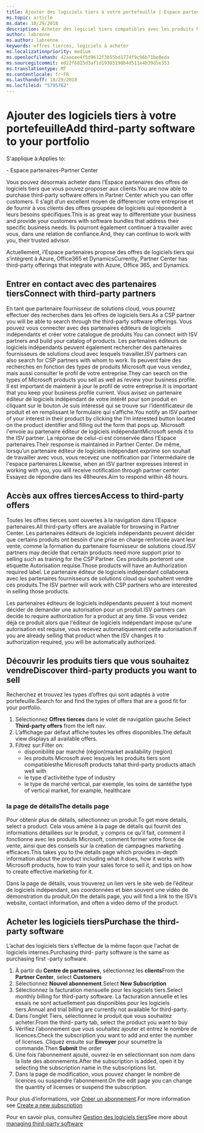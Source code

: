 ```yaml
---
title: Ajouter des logiciels tiers à votre portefeuille | Espace partenaires
ms.topic: article
ms.date: 10/29/2018
description: Acheter des logiciel tiers compatibles avec les produits Microsoft
author: labrenne
ms.author: labrenne
keywords: offres tierces, logiciels à acheter
ms.localizationpriority: medium
ms.openlocfilehash: 42aacee4f5d9612f3b55bd1774f9c96b71be8eda
ms.sourcegitcommit: ed22f6825d3af1d19385198b4d511e4b39d5e353
ms.translationtype: MT
ms.contentlocale: fr-FR
ms.lasthandoff: 10/29/2018
ms.locfileid: "5795762"
---
```

# <a name="add-third-party-software-to-your-portfolio"></a><span data-ttu-id="3df43-104">Ajouter des logiciels tiers à votre portefeuille</span><span class="sxs-lookup"><span data-stu-id="3df43-104">Add third-party software to your portfolio</span></span>

<span data-ttu-id="3df43-105">S'applique à:</span><span class="sxs-lookup"><span data-stu-id="3df43-105">Applies to:</span></span>

<span data-ttu-id="3df43-106">- Espace partenaires</span><span class="sxs-lookup"><span data-stu-id="3df43-106">-Partner Center</span></span>

<span data-ttu-id="3df43-107">Vous pouvez désormais acheter dans l’Espace partenaires des offres de logiciels tiers que vous pouvez proposer aux clients.</span><span class="sxs-lookup"><span data-stu-id="3df43-107">You are now able to purchase third-party software offers in Partner Center which you can offer customers.</span></span> <span data-ttu-id="3df43-108">Il s’agit d’un excellent moyen de différencier votre entreprise et de fournir à vos clients des offres groupées de logiciels qui répondent à leurs besoins spécifiques.</span><span class="sxs-lookup"><span data-stu-id="3df43-108">This is as great way to differentiate your business and provide your customers with software bundles that address their specific business needs.</span></span> <span data-ttu-id="3df43-109">Ils pourront également continuer à travailler avec vous, dans une relation de confiance.</span><span class="sxs-lookup"><span data-stu-id="3df43-109">And, they can continue to work with you, their trusted advisor.</span></span>

<span data-ttu-id="3df43-110">Actuellement, l’Espace partenaires propose des offres de logiciels tiers qui s’intègrent à Azure, Office365 et Dynamics</span><span class="sxs-lookup"><span data-stu-id="3df43-110">Currently, Partner Center has third-party offerings that integrate with Azure, Office 365, and Dynamics.</span></span> 

## <a name="connect-with-third-party-partners"></a><span data-ttu-id="3df43-111">Entrer en contact avec des partenaires tiers</span><span class="sxs-lookup"><span data-stu-id="3df43-111">Connect with third-party partners</span></span>
 
<span data-ttu-id="3df43-112">En tant que partenaire fournisseur de solutions cloud, vous pourrez effectuer des recherches dans les offres de logiciels tiers.</span><span class="sxs-lookup"><span data-stu-id="3df43-112">As a CSP partner you will be able to search through the third-party software offerings.</span></span> <span data-ttu-id="3df43-113">Vous pouvez vous connecter avec des partenaires éditeurs de logiciels indépendants et créer votre catalogue de produits.</span><span class="sxs-lookup"><span data-stu-id="3df43-113">You can connect with ISV partners and build your catalog of products.</span></span> <span data-ttu-id="3df43-114">Les partenaires éditeurs de logiciels indépendants peuvent également rechercher des partenaires fournisseurs de solutions cloud avec lesquels travailler.</span><span class="sxs-lookup"><span data-stu-id="3df43-114">ISV partners can also search for CSP partners with whom to work.</span></span> <span data-ttu-id="3df43-115">Ils peuvent faire des recherches en fonction des types de produits Microsoft que vous vendez, mais aussi consulter le profil de votre entreprise.</span><span class="sxs-lookup"><span data-stu-id="3df43-115">They can search on the types of Microsoft products you sell as well as review your business profile.</span></span> <span data-ttu-id="3df43-116">Il est important de maintenir à jour le profil de votre entreprise.</span><span class="sxs-lookup"><span data-stu-id="3df43-116">It is important that you keep your business profile current.</span></span> <span data-ttu-id="3df43-117">Vous avisez un partenaire éditeur de logiciels indépendant de votre intérêt pour son produit en cliquant sur le bouton Je suis intéressé qui se trouve sur l’identificateur de produit et en remplissant le formulaire qui s’affiche.</span><span class="sxs-lookup"><span data-stu-id="3df43-117">You notify an ISV partner of your interest in their product by clicking the I’m interested button located on the product identifier and filling out the form that pops up.</span></span> <span data-ttu-id="3df43-118">Microsoft l'envoie au partenaire éditeur de logiciels indépendant</span><span class="sxs-lookup"><span data-stu-id="3df43-118">Microsoft sends it to the ISV partner.</span></span> <span data-ttu-id="3df43-119">La réponse de celui-ci est conservée dans l’Espace partenaires.</span><span class="sxs-lookup"><span data-stu-id="3df43-119">Their response is maintained in Partner Center.</span></span> <span data-ttu-id="3df43-120">De même, lorsqu’un partenaire éditeur de logiciels indépendant exprime son souhait de travailler avec vous, vous recevez une notification par l'intermédiaire de l'espace partenaires.</span><span class="sxs-lookup"><span data-stu-id="3df43-120">Likewise, when an ISV partner expresses interest in working with you, you will receive notification through partner center.</span></span> <span data-ttu-id="3df43-121">Essayez de répondre dans les 48heures.</span><span class="sxs-lookup"><span data-stu-id="3df43-121">Aim to respond within 48 hours.</span></span>

## <a name="access-to-third-party-offers"></a><span data-ttu-id="3df43-122">Accès aux offres tierces</span><span class="sxs-lookup"><span data-stu-id="3df43-122">Access to third-party offers</span></span>

<span data-ttu-id="3df43-123">Toutes les offres tierces sont ouvertes à la navigation dans l’Espace partenaires.</span><span class="sxs-lookup"><span data-stu-id="3df43-123">All third-party offers are available for browsing in Partner Center.</span></span> <span data-ttu-id="3df43-124">Les partenaires éditeurs de logiciels indépendants peuvent décider que certains produits ont besoin d'une prise en charge renforcée avant leur vente, comme la formation du partenaire fournisseur de solutions cloud.</span><span class="sxs-lookup"><span data-stu-id="3df43-124">ISV partners may decide that certain products need more support prior to selling such as training for the CSP Partner.</span></span> <span data-ttu-id="3df43-125">Ces produits porteront une étiquette Autorisation requise.</span><span class="sxs-lookup"><span data-stu-id="3df43-125">Those products will have an Authorization required label.</span></span> <span data-ttu-id="3df43-126">Le partenaire éditeur de logiciels indépendant collaborera avec les partenaires fournisseurs de solutions cloud qui souhaitent vendre ces produits.</span><span class="sxs-lookup"><span data-stu-id="3df43-126">The ISV partner will work with CSP partners who are interested in selling those products.</span></span> 

<span data-ttu-id="3df43-127">Les partenaires éditeurs de logiciels indépendants peuvent à tout moment décider de demander une autorisation pour un produit.</span><span class="sxs-lookup"><span data-stu-id="3df43-127">ISV partners can decide to require authorization for a product at any time.</span></span> <span data-ttu-id="3df43-128">Si vous vendez déjà ce produit alors que l'éditeur de logiciels indépendant impose qu'une autorisation est requise, vous recevez automatiquement cette autorisation.</span><span class="sxs-lookup"><span data-stu-id="3df43-128">If you are already selling that product when the ISV changes it to authorization required, you will be automatically authorized.</span></span>

## <a name="discover-third-party-products-you-want-to-sell"></a><span data-ttu-id="3df43-129">Découvrir les produits tiers que vous souhaitez vendre</span><span class="sxs-lookup"><span data-stu-id="3df43-129">Discover third-party products you want to sell</span></span>

<span data-ttu-id="3df43-130">Recherchez et trouvez les types d’offres qui sont adaptés à votre portefeuille.</span><span class="sxs-lookup"><span data-stu-id="3df43-130">Search for and find the types of offers that are a good fit for your portfolio.</span></span> 

1. <span data-ttu-id="3df43-131">Sélectionnez **Offres tierces** dans le volet de navigation gauche.</span><span class="sxs-lookup"><span data-stu-id="3df43-131">Select **Third-party offers** from the left nav.</span></span>
2. <span data-ttu-id="3df43-132">L’affichage par défaut affiche toutes les offres disponibles.</span><span class="sxs-lookup"><span data-stu-id="3df43-132">The default view displays all available offers.</span></span>
3. <span data-ttu-id="3df43-133">Filtrez sur:</span><span class="sxs-lookup"><span data-stu-id="3df43-133">Filter on:</span></span>
    - <span data-ttu-id="3df43-134">disponibilité par marché (région)</span><span class="sxs-lookup"><span data-stu-id="3df43-134">market availability (region)</span></span>
    - <span data-ttu-id="3df43-135">les produits Microsoft avec lesquels les produits tiers sont compatibles</span><span class="sxs-lookup"><span data-stu-id="3df43-135">the Microsoft products tahat third-party products attach well with</span></span>
    - <span data-ttu-id="3df43-136">le type d'activité</span><span class="sxs-lookup"><span data-stu-id="3df43-136">the type of industry</span></span>
    - <span data-ttu-id="3df43-137">le type de marché vertical, par exemple, les soins de santé</span><span class="sxs-lookup"><span data-stu-id="3df43-137">the type of vertical market, for example, healthcare</span></span>

### <a name="the-details-page"></a><span data-ttu-id="3df43-138">la page de détails</span><span class="sxs-lookup"><span data-stu-id="3df43-138">The details page</span></span>

<span data-ttu-id="3df43-139">Pour obtenir plus de détails, sélectionnez un produit.</span><span class="sxs-lookup"><span data-stu-id="3df43-139">To get more details, select a product.</span></span> <span data-ttu-id="3df43-140">Cela vous amène à la page de détails qui fournit des informations détaillées sur le produit, y compris ce qu’il fait, comment il fonctionne avec les produits Microsoft, comment former votre force de vente, ainsi que des conseils sur la création de campagnes marketing efficaces.</span><span class="sxs-lookup"><span data-stu-id="3df43-140">This takes you to the details page which provides in-depth information about the product including what it does, how it works with Microsoft products, how to train your sales force to sell it, and tips on how to create effective marketing for it.</span></span>

<span data-ttu-id="3df43-141">Dans la page de détails, vous trouverez un lien vers le site web de l’éditeur de logiciels indépendant, ses coordonnées et bien souvent une vidéo de démonstration du produit.</span><span class="sxs-lookup"><span data-stu-id="3df43-141">On the details page, you will find a link to the ISV’s website, contact information, and often a video demo of the product.</span></span> 

## <a name="purchase-the-third-party-software"></a><span data-ttu-id="3df43-142">Acheter les logiciels tiers</span><span class="sxs-lookup"><span data-stu-id="3df43-142">Purchase the third-party software</span></span>

<span data-ttu-id="3df43-143">L’achat des logiciels tiers s’effectue de la même façon que l'achat de logiciels internes.</span><span class="sxs-lookup"><span data-stu-id="3df43-143">Purchasing third- party software is the same as purchasing first -party software.</span></span> 

1. <span data-ttu-id="3df43-144">À partir du **Centre de partenaires**, sélectionnez les **clients**</span><span class="sxs-lookup"><span data-stu-id="3df43-144">From the **Partner Center**, select **Customers**</span></span>
2. <span data-ttu-id="3df43-145">Sélectionnez **Nouvel abonnement**.</span><span class="sxs-lookup"><span data-stu-id="3df43-145">Select **New Subscription**</span></span>
3. <span data-ttu-id="3df43-146">Sélectionnez la facturation mensuelle pour les logiciels tiers.</span><span class="sxs-lookup"><span data-stu-id="3df43-146">Select monthly billing for third-party software.</span></span> <span data-ttu-id="3df43-147">La facturation annuelle et les essais ne sont actuellement pas disponibles pour les logiciels tiers.</span><span class="sxs-lookup"><span data-stu-id="3df43-147">Annual and trial billing are currently not available for third-party.</span></span>
4. <span data-ttu-id="3df43-148">Dans l’onglet Tiers, sélectionnez le produit que vous souhaitez acheter.</span><span class="sxs-lookup"><span data-stu-id="3df43-148">From the third- party tab, select the product you want to buy</span></span>
5. <span data-ttu-id="3df43-149">Vérifiez l’abonnement que vous souhaitez ajouter et entrez le nombre de licences.</span><span class="sxs-lookup"><span data-stu-id="3df43-149">Check the subscription you want to add and enter the number of licenses.</span></span> <span data-ttu-id="3df43-150">Cliquez ensuite sur **Envoyer** pour soumettre la commande.</span><span class="sxs-lookup"><span data-stu-id="3df43-150">Then **Submit** the order</span></span>
6. <span data-ttu-id="3df43-151">Une fois l’abonnement ajouté, ouvrez-le en sélectionnant son nom dans la liste des abonnements.</span><span class="sxs-lookup"><span data-stu-id="3df43-151">After the subscription is added, open it by selecting the subscription name in the subscriptions list.</span></span>
7. <span data-ttu-id="3df43-152">Dans la page de modification, vous pouvez changer le nombre de licences ou suspendre l’abonnement.</span><span class="sxs-lookup"><span data-stu-id="3df43-152">On the edit page you can change the quantity of licenses or suspend the subscription.</span></span>

<span data-ttu-id="3df43-153">Pour plus d’informations, voir [Créer un abonnement](create-a-new-subscription.md).</span><span class="sxs-lookup"><span data-stu-id="3df43-153">For more information see [Create a new subscription](create-a-new-subscription.md)</span></span>

<span data-ttu-id="3df43-154">Pour en savoir plus, consultez [Gestion des logiciels tiers](third-party-help.md)</span><span class="sxs-lookup"><span data-stu-id="3df43-154">See more about [managing third-party software](third-party-help.md)</span></span>  